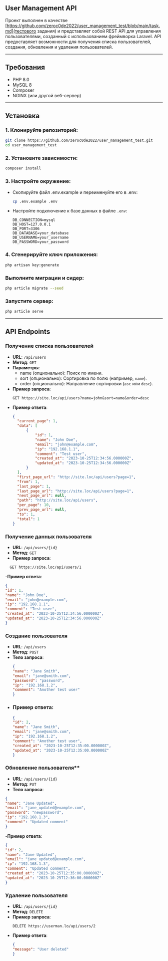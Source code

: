 ## User Management API

Проект выполнен в качестве [https://github.com/zeroc0de2022/user_management_test/blob/main/task.md](тестового задания) и представляет собой REST API для управления пользователями, созданный с использованием фреймворка Laravel. API предоставляет возможности для получения списка пользователей,
создания, обновления и удаления пользователей.
 
---

## Требования

- PHP 8.0
- MySQL 8
- Composer
- NGINX (или другой веб-сервер)

---

## Установка

### 1. Клонируйте репозиторий:
```bash
git clone https://github.com/zeroc0de2022/user_management_test.git
cd user_management_test
```

### 2. Установите зависимости:

```bash
composer install
```

### 3. Настройте окружение:

- Скопируйте файл .env.example и переименуйте его в .env:

   ```bash
   cp .env.example .env
   ```
- Настройте подключение к базе данных в файле `.env`:
  ```env
  DB_CONNECTION=mysql
  DB_HOST=127.0.0.1
  DB_PORT=3306
  DB_DATABASE=your_database
  DB_USERNAME=your_username
  DB_PASSWORD=your_password
  ```

### 4. Сгенерируйте ключ приложения:

```bash
php artisan key:generate
```

### Выполните миграции и сидер:

```bash
php article migrate --seed
```

### Запустите сервер:

```bash
php article serve
```

---

## API Endpoints

### Получение списка пользователей
- **URL**: `/api/users`
- **Метод**: `GET`
- **Параметры**:
    - name (опционально): Поиск по имени.
    - sort (опционально): Сортировка по полю (например, `name`).
    - order (опционально): Направление сортировки (`asc` или `desc`).
- **Пример запроса**:
  ```
  GET https://site.loc/api/users?name=john&sort=name&order=desc
  ```
- **Пример ответа**:
  ```json
  {
    "current_page": 1,
    "data": [
        {
            "id": 1,
            "name": "John Doe",
            "email": "john@example.com",
            "ip": "192.168.1.1",
            "comment": "Test user",
            "created_at": "2023-10-25T12:34:56.000000Z",
            "updated_at": "2023-10-25T12:34:56.000000Z"
        }
    ],
    "first_page_url": "http://site.loc/api/users?page=1",
    "from": 1,
    "last_page": 1,
    "last_page_url": "http://site.loc/api/users?page=1",
    "next_page_url": null,
    "path": "http://site.loc/api/users",
    "per_page": 10,
    "prev_page_url": null,
    "to": 1,
    "total": 1
  }
  ```

### Получение данных пользователя
- **URL**:  `/api/users/{id}`
- **Метод**:  `GET`
- **Пример запроса**:
```
  GET https://site.loc/api/users/1
```
-**Пример ответа**:
  ```json
  {
  "id": 1,
  "name": "John Doe",
  "email": "john@example.com",
  "ip": "192.168.1.1",
  "comment": "Test user",
  "created_at": "2023-10-25T12:34:56.000000Z",
  "updated_at": "2023-10-25T12:34:56.000000Z"
  }
  ```

### Создание пользователя
- **URL**: `/api/users`
- **Метод**: `POST`
- **Тело запроса**:
  ```json
  {
  "name": "Jane Smith",
  "email": "jane@smith.com",
  "password": "password",
  "ip": "192.168.1.2",
  "comment": "Another test user"
  }
  ```
- ### Пример ответа:
  ```json
  {
  "id": 2,
  "name": "Jane Smith",
  "email": "jane@smith.com",
  "ip": "192.168.1.2",
  "comment": "Another test user",
  "created_at": "2023-10-25T12:35:00.000000Z",
  "updated_at": "2023-10-25T12:35:00.000000Z"
  }
  ```

### Обновление пользователя**
 - **URL**: `/api/users/{id}`
 - **Метод**: `PUT`
 - **Тело запроса**:
  ```json
{
  "name": "Jane Updated",
  "email": "jane_updated@example.com",
  "password": "newpassword",
  "ip": "192.168.1.3",
  "comment": "Updated comment"
  }
  ```
-**Пример ответа**:
  ```json
  {
  "id": 2,
  "name": "Jane Updated",
  "email": "jane_updated@example.com",
  "ip": "192.168.1.3",
  "comment": "Updated comment",
  "created_at": "2023-10-25T12:35:00.000000Z",
  "updated_at": "2023-10-25T12:36:00.000000Z"
  }
  ```

### Удаление пользователя
- **URL**: `/api/users/{id}`
- **Метод**: `DELETE`
- **Пример запроса**:
  ```
  DELETE https://userman.lo/api/users/2
  ```
- **Пример ответа**:
  ```json
  {
  "message": "User deleted"
  }
  ```
